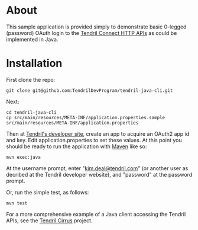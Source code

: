 # About

This sample application is provided simply to demonstrate basic 0-legged (password) OAuth login to the [Tendril Connect HTTP APIs](https://dev.tendrilinc.com/docs) as could be implemented in Java.

# Installation

First clone the repo:

    git clone git@github.com:TendrilDevProgram/tendril-java-cli.git

Next:

    cd tendril-java-cli
    cp src/main/resources/META-INF/application.properties.sample src/main/resources/META-INF/application.properties

Then at [Tendril's developer site](https://dev.tendrilinc.com), create an app to acquire an OAuth2 app id and key.  Edit application.properties to set these values.  At this point you should be ready to run the application with [Maven](http://maven.apache.org) like so:

    mvn exec:java

At the username prompt, enter "kim.deal@tendril.com" (or another user as decribed at the Tendril developer website), and "password" at the password prompt.

Or, run the simple test, as follows:

    mvn test

For a more comprehensive example of a Java client accessing the Tendril APIs, see the [Tendril Cirrus](https://github.com/drichelson/4308Cirrus) project.
